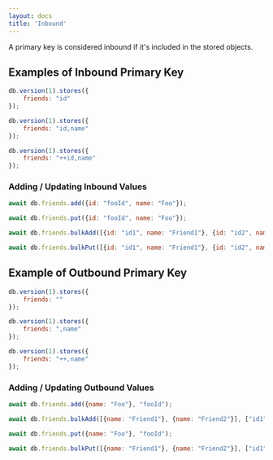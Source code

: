 ```yaml
---
layout: docs
title: 'Inbound'
---
```

A primary key is considered inbound if it's included in the stored objects.

## Examples of Inbound Primary Key

```javascript
db.version(1).stores({
    friends: "id"
});
```

```javascript
db.version(1).stores({
    friends: "id,name"
});
```

```javascript
db.version(1).stores({
    friends: "++id,name"
});
```

### Adding / Updating Inbound Values

```js
await db.friends.add({id: "fooId", name: "Foo"});

await db.friends.put({id: "fooId", name: "Foo"});

await db.friends.bulkAdd([{id: "id1", name: "Friend1"}, {id: "id2", name: "Friend2"}]);

await db.friends.bulkPut([{id: "id1", name: "Friend1"}, {id: "id2", name: "Friend2"}]);

```


## Example of Outbound Primary Key

```javascript
db.version(1).stores({
    friends: ""
});
```

```javascript
db.version(1).stores({
    friends: ",name"
});
```

```javascript
db.version(1).stores({
    friends: "++,name"
});
```

### Adding / Updating Outbound Values

```js
await db.friends.add({name: "Foo"}, "fooId");

await db.friends.bulkAdd([{name: "Friend1"}, {name: "Friend2"}], ["id1", "id2"]);

await db.friends.put({name: "Foo"}, "fooId");

await db.friends.bulkPut([{name: "Friend1"}, {name: "Friend2"}], ["id1", "id2"]);
```

